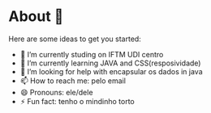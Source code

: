 # About 👋

Here are some ideas to get you started:

- 🔭 I’m currently studing on IFTM UDI centro
- 🌱 I’m currently learning JAVA and CSS(resposividade)
- 🤔 I’m looking for help with  encapsular os dados in java
- 📫 How to reach me: pelo email
- 😄 Pronouns: ele/dele
- ⚡ Fun fact: tenho o mindinho torto

